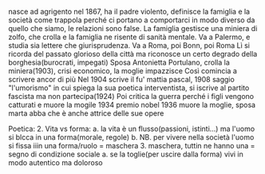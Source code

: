 nasce ad agrigento nel 1867,
ha il padre violento, definisce la famiglia e la società come trappola perché ci portano a comportarci in modo diverso da quello che siamo, le relazioni sono false.
La famiglia gestisce una miniera di zolfo, che crolla e la famiglia ne risente di sanità mentale.
Va a Palermo, e studia sia lettere che giurisprudenza.
Va a Roma, poi Bonn, poi Roma
Lì si ricorda del passato glorioso della città ma riconosce un certo degrado della borghesia(burocrati, impegati)
Sposa Antonietta Portulano, crolla la miniera(1903), crisi economico, la moglie impazzisce
Così comincia a scrivere ancor di più
Nel 1904 scrive il fu' mattia pascal, 1908 saggio "l'umorismo" in cui spiega la sua poetica
interventista, si iscrive al partito fascista ma non partecipa(1924)
Poi critica la guerra perché i figli vengono catturati e muore la mogile
1934 premio nobel
1936 muore la moglie, sposa marta abba che è anche attrice delle sue opere

Poetica:
	2. Vita vs forma:
		a. la vita è un flusso(passioni, istinti…) ma l'uomo si blcca in una forma(morale, regole)
		b. NB. per vivere nella società l'uomo si fissa iiin una forma/ruolo = maschera
	3. maschera, tuttin ne hanno una = segno di condizione sociale
		a. se la toglie(per uscire dalla forma) vivi in modo autentico ma doloroso
